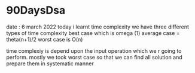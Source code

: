 # 90DaysDsa

date : 6 march 2022
today i learnt time complexity 
we have three different types of time complexity 
best case which is omega (1)
average case = theta(n+1)/2
worst case is O(n)

time complexiy is depend upon the input operation which we r going to perform.
mostly we took worst case 
so that we can find all solution and prepare them in systematic manner 
